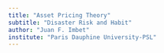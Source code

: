 ```yaml
---
title: "Asset Pricing Theory"
subtitle: "Disaster Risk and Habit"
author: "Juan F. Imbet"
institute: "Paris Dauphine University-PSL"
---
```


